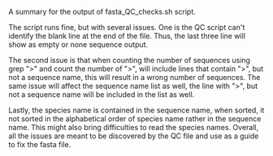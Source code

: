 A summary for the output of fasta_QC_checks.sh script. 

The script runs fine, but with several issues. One is the QC script can't identify the blank line at the end of the file.
Thus, the last three line will show as empty or none sequence output.

The second issue is that when counting the number of sequences using grep ">" and count the number of ">",
will include lines that contain ">", but not a sequence name, this will result in a wrong number of sequences. 
The same issue will affect the sequence name list as well, the line with ">", but not a sequence name will
be included in the list as well. 

Lastly, the species name is contained in the sequence name, when sorted, it not sorted in the alphabetical
order of species name rather in the sequence name. This might also bring difficulties to read the species names. 
Overall, all the issues are meant to be discovered by the QC file and use as a guide to fix the fasta file. 
